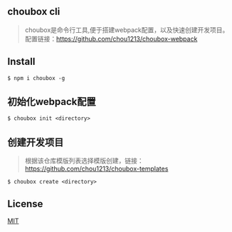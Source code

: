 ## choubox cli
> choubox是命令行工具,便于搭建webpack配置，以及快速创建开发项目。配置链接：https://github.com/chou1213/choubox-webpack

## Install
```
$ npm i choubox -g
```

## 初始化webpack配置
```
$ choubox init <directory>
```

## 创建开发项目
> 根据该仓库模版列表选择模版创建，链接：https://github.com/chou1213/choubox-templates
```
$ choubox create <directory>
```

## License
[MIT](https://github.com/chou1213/choubox/blob/dev/LICENSE)